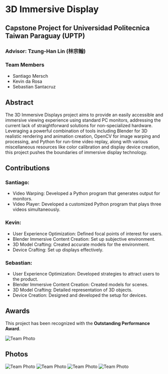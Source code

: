# 3D Immersive Display

## Capstone Project for Universidad Politecnica Taiwan Paraguay (UPTP)
### Advisor: Tzung-Han Lin (林宗翰)

### Team Members
- Santiago Mersch
- Kevin da Rosa
- Sebastian Santacruz

## Abstract

The 3D Immersive Displays project aims to provide an easily accessible and immersive viewing experience using standard PC monitors, addressing the current lack of straightforward solutions for non-specialized hardware. Leveraging a powerful combination of tools including Blender for 3D realistic rendering and animation creation, OpenCV for image warping and processing, and Python for run-time video replay, along with various miscellaneous resources like color calibration and display device creation, this project pushes the boundaries of immersive display technology.

## Contributions
### Santiago:
- Video Warping: Developed a Python program that generates output for monitors.
- Video Player: Developed a customized Python program that plays three videos simultaneously.

### Kevin:
- User Experience Optimization: Defined focal points of interest for users.
- Blender Immersive Content Creation: Set up subjective environment.
- 3D Model Crafting: Created accurate models for the environment.
- Device Crafting: Set up displays effectively.

### Sebastian:
- User Experience Optimization: Developed strategies to attract users to the product.
- Blender Immersive Content Creation: Created models for scenes.
- 3D Model Crafting: Detailed representation of 3D objects.
- Device Creation: Designed and developed the setup for devices.

## Awards
This project has been recognized with the **Outstanding Performance Award**.

![Team Photo](https://github.com/Santiago-Mersch/3D-Immersive-Display/blob/main/Images/foto2.jpg)

## Photos 

![Team Photo](https://github.com/Santiago-Mersch/3D-Immersive-Display/blob/main/Images/burger.png)
![Team Photo](https://github.com/Santiago-Mersch/3D-Immersive-Display/blob/main/Images/planes.png)
![Team Photo](https://github.com/Santiago-Mersch/3D-Immersive-Display/blob/main/Images/tents.png)
![Team Photo](https://github.com/Santiago-Mersch/3D-Immersive-Display/blob/main/Images/foto.jpg)



